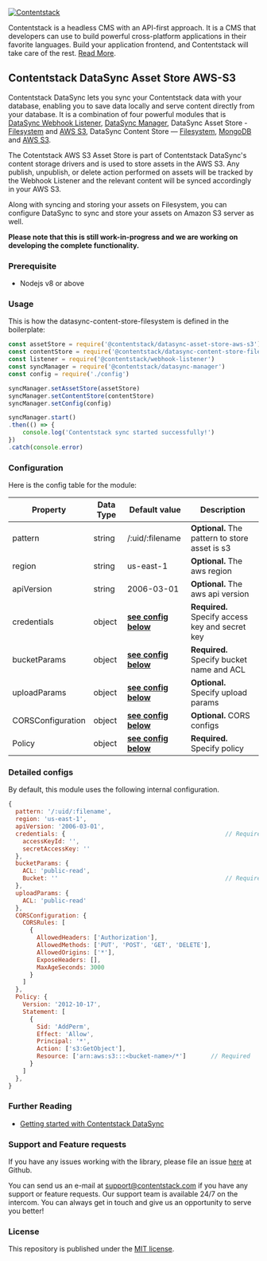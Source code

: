 

[![Contentstack](https://www.contentstack.com/docs/static/images/contentstack.png)](https://www.contentstack.com/)

Contentstack is a headless CMS with an API-first approach. It is a CMS that developers can use to build powerful cross-platform applications in their favorite languages. Build your application frontend, and Contentstack will take care of the rest. [Read More](https://www.contentstack.com/).


## Contentstack DataSync Asset Store AWS-S3

Contentstack DataSync lets you sync your Contentstack data with your database, enabling you to save data locally and serve content directly from your database. It is a combination of four powerful modules that is [DataSync Webhook Listener](https://github.com/contentstack/webhook-listener), [DataSync Manager](https://github.com/contentstack/datasync-manager), DataSync Asset Store - [Filesystem](https://github.com/contentstack/datasync-asset-store-filesystem) and [AWS S3](https://github.com/contentstack/datasync-asset-store-aws-s3), DataSync Content Store — [Filesystem](https://github.com/contentstack/datasync-content-store-filesystem),  [MongoDB](https://github.com/contentstack/datasync-content-store-mongodb) and [AWS S3](https://github.com/contentstack/datasync-content-store-aws-s3).
 
The Cotentstack AWS S3 Asset Store is part of Contentstack DataSync's content storage drivers and is used to store assets in the AWS S3. Any publish, unpublish, or delete action performed on assets will be tracked by the  Webhook Listener and the relevant content will be synced accordingly in your AWS S3.

Along with syncing and storing your assets on Filesystem, you can configure DataSync to sync and store your assets on Amazon S3 server as well.

**Please note that this is still work-in-progress and we are working on developing the complete functionality.**

###  Prerequisite

- Nodejs v8 or above

### Usage

This is how the datasync-content-store-filesystem is defined in the boilerplate:

```js
const assetStore = require('@contentstack/datasync-asset-store-aws-s3')   // <<--
const contentStore = require('@contentstack/datasync-content-store-filesystem')
const listener = require('@contentstack/webhook-listener')
const syncManager = require('@contentstack/datasync-manager')
const config = require('./config')

syncManager.setAssetStore(assetStore)
syncManager.setContentStore(contentStore)
syncManager.setConfig(config)

syncManager.start()
.then(() => {
	console.log('Contentstack sync started successfully!')
})
.catch(console.error)
```

### Configuration
Here is the config table for the module:

|Property|Data Type|Default value|Description|
|--|--|--|--|
|pattern|string|/:uid/:filename|**Optional.** The pattern to store asset is s3|
|region|string|us-east-1|**Optional.** The aws region|
|apiVersion|string|2006-03-01|**Optional.** The aws api version|
|credentials| object |**[see config below](https://github.com/contentstack/datasync-content-store--aws-s3#detailed-configs)** |**Required.** Specify access key and secret key|
|bucketParams| object |**[see config below](https://github.com/contentstack/datasync-content-store--aws-s3#detailed-configs)** |**Required.** Specify bucket name and ACL|
|uploadParams|object|**[see config below](https://github.com/contentstack/datasync-content-store--aws-s3#detailed-configs)** |**Optional.** Specify upload params|
|CORSConfiguration|object|**[see config below](https://github.com/contentstack/datasync-content-store-aws-s3#detailed-configs)** |**Optional.** CORS configs|
|Policy|object|**[see config below](https://github.com/contentstack/datasync-content-store-aws-s3#detailed-configs)** |**Required.** Specify policy|

### Detailed configs

By default, this module uses the following internal configuration.

```js
{
  pattern: '/:uid/:filename',
  region: 'us-east-1',
  apiVersion: '2006-03-01',
  credentials: {                                             // Required 
    accessKeyId: '',
    secretAccessKey: ''
  },
  bucketParams: {
    ACL: 'public-read',
    Bucket: ''                                               // Required
  },
  uploadParams: {
    ACL: 'public-read'
  },
  CORSConfiguration: {
    CORSRules: [
      {
        AllowedHeaders: ['Authorization'],
        AllowedMethods: ['PUT', 'POST', 'GET', 'DELETE'],
        AllowedOrigins: ['*'],
        ExposeHeaders: [],
        MaxAgeSeconds: 3000
      }
    ]
  },
  Policy: {
    Version: '2012-10-17',
    Statement: [
      {
        Sid: 'AddPerm',
        Effect: 'Allow',
        Principal: '*',
        Action: ['s3:GetObject'],
        Resource: ['arn:aws:s3:::<bucket-name>/*']       // Required
      }
    ]
  },
}
```

### Further Reading

- [Getting started with Contentstack DataSync](https://www.contentstack.com/docs/guide/synchronization/contentstack-datasync)   

### Support and Feature requests

If you have any issues working with the library, please file an issue [here](https://github.com/contentstack/datasync-content-store-mongodb/issues) at Github.

You can send us an e-mail at [support@contentstack.com](mailto:support@contentstack.com) if you have any support or feature requests. Our support team is available 24/7 on the intercom. You can always get in touch and give us an opportunity to serve you better!

### License

This repository is published under the [MIT license](LICENSE).
